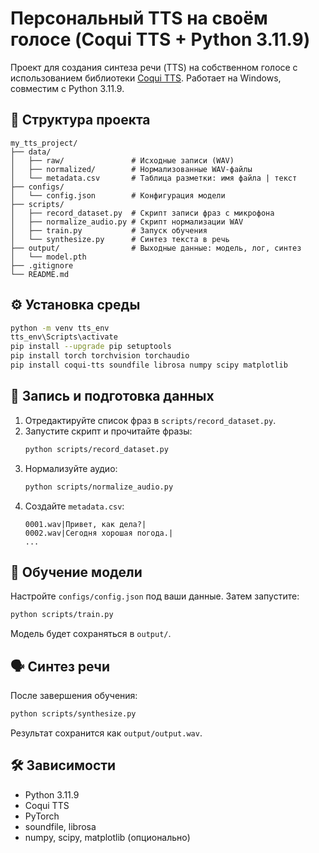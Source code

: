 # Персональный TTS на своём голосе (Coqui TTS + Python 3.11.9)

Проект для создания синтеза речи (TTS) на собственном голосе с использованием библиотеки [Coqui TTS](https://github.com/coqui-ai/TTS). Работает на Windows, совместим с Python 3.11.9.

## 📁 Структура проекта

```
my_tts_project/
├── data/
│   ├── raw/               # Исходные записи (WAV)
│   ├── normalized/        # Нормализованные WAV-файлы
│   └── metadata.csv       # Таблица разметки: имя файла | текст
├── configs/
│   └── config.json        # Конфигурация модели
├── scripts/
│   ├── record_dataset.py  # Скрипт записи фраз с микрофона
│   ├── normalize_audio.py # Скрипт нормализации WAV
│   ├── train.py           # Запуск обучения
│   └── synthesize.py      # Синтез текста в речь
├── output/                # Выходные данные: модель, лог, синтез
│   └── model.pth
├── .gitignore
└── README.md
```

## ⚙️ Установка среды

```bash
python -m venv tts_env
tts_env\Scripts\activate
pip install --upgrade pip setuptools
pip install torch torchvision torchaudio
pip install coqui-tts soundfile librosa numpy scipy matplotlib
```

## 🎤 Запись и подготовка данных

1. Отредактируйте список фраз в `scripts/record_dataset.py`.
2. Запустите скрипт и прочитайте фразы:
   ```bash
   python scripts/record_dataset.py
   ```
3. Нормализуйте аудио:
   ```bash
   python scripts/normalize_audio.py
   ```
4. Создайте `metadata.csv`:
   ```
   0001.wav|Привет, как дела?|
   0002.wav|Сегодня хорошая погода.|
   ...
   ```

## 🧠 Обучение модели

Настройте `configs/config.json` под ваши данные. Затем запустите:

```bash
python scripts/train.py
```

Модель будет сохраняться в `output/`.

## 🗣️ Синтез речи

После завершения обучения:

```bash
python scripts/synthesize.py
```

Результат сохранится как `output/output.wav`.

## 🛠 Зависимости

- Python 3.11.9
- Coqui TTS
- PyTorch
- soundfile, librosa
- numpy, scipy, matplotlib (опционально)
